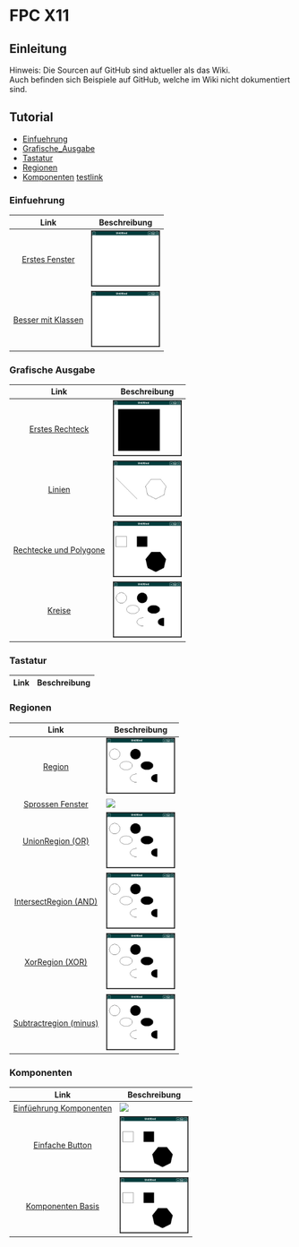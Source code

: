 # FPC X11
## Einleitung
Hinweis: Die Sourcen auf GitHub sind aktueller als das Wiki.<br>
Auch befinden sich Beispiele auf GitHub, welche im Wiki nicht dokumentiert sind.<br>
## Tutorial
* [Einfuehrung](#einfuehrung)
* [Grafische_Ausgabe](#grafische-ausgabe)
* [Tastatur](#tastatur)
* [Regionen](#regionen)
* [Komponenten](#komponenten)
 [testlink](#radiobutton)
### Einfuehrung
| Link | Beschreibung
| :---: | ---
| [Erstes Fenster](01_-_Einfuehrung/00_-_Erstes_Fenster/readme.md) | <img src="01_-_Einfuehrung/00_-_Erstes_Fenster/image.png" height="100px">
| [Besser mit Klassen](01_-_Einfuehrung/05_-_Besser_mit_Klassen/readme.md) | <img src="01_-_Einfuehrung/05_-_Besser_mit_Klassen/image.png" height="100px">
### Grafische Ausgabe
| Link | Beschreibung
| :---: | ---
| [Erstes Rechteck](02_-_Grafische_Ausgabe/00_-_Erstes_Rechteck/readme.md) | <img src="02_-_Grafische_Ausgabe/00_-_Erstes_Rechteck/image.png" height="100px">
| [Linien](02_-_Grafische_Ausgabe/05_-_Linien/readme.md) | <img src="02_-_Grafische_Ausgabe/05_-_Linien/image.png" height="100px">
| [Rechtecke und Polygone](02_-_Grafische_Ausgabe/10_-_Rechtecke_und_Polygone/readme.md) | <img src="02_-_Grafische_Ausgabe/10_-_Rechtecke_und_Polygone/image.png" height="100px">
| [Kreise](02_-_Grafische_Ausgabe/15_-_Kreise/readme.md) | <img src="02_-_Grafische_Ausgabe/15_-_Kreise/image.png" height="100px">
### Tastatur
| Link | Beschreibung
| :---: | ---
### Regionen
| Link | Beschreibung
| :---: | ---
| [Region](06_-_Regionen/00_-_Region/readme.md) | <img src="06_-_Regionen/00_-_Region/image.png" height="100px">
| [Sprossen Fenster](06_-_Regionen/05_-_Sprossen_Fenster/readme.md) | <img src="06_-_Regionen/05_-_Sprossen_Fenster/image.png" height="100px">
| [UnionRegion (OR)](06_-_Regionen/10_-_UnionRegion_(OR)/readme.md) | <img src="06_-_Regionen/10_-_UnionRegion_(OR)/image.png" height="100px">
| [IntersectRegion (AND)](06_-_Regionen/15_-_IntersectRegion_(AND)/readme.md) | <img src="06_-_Regionen/15_-_IntersectRegion_(AND)/image.png" height="100px">
| [XorRegion (XOR)](06_-_Regionen/20_-_XorRegion_(XOR)/readme.md) | <img src="06_-_Regionen/20_-_XorRegion_(XOR)/image.png" height="100px">
| [Subtractregion (minus)](06_-_Regionen/25_-_Subtractregion_(minus)/readme.md) | <img src="06_-_Regionen/25_-_Subtractregion_(minus)/image.png" height="100px">
### Komponenten
| Link | Beschreibung
| :---: | ---
| [Einfüehrung Komponenten](20_-_Komponenten/00_-_Einfüehrung_Komponenten/readme.md) | <img src="20_-_Komponenten/00_-_Einfüehrung_Komponenten/image.png" height="100px">
| [Einfache Button](20_-_Komponenten/05_-_Einfache_Button/readme.md) | <img src="20_-_Komponenten/05_-_Einfache_Button/image.png" height="100px">
| [Komponenten Basis](20_-_Komponenten/10_-_Komponenten_Basis/readme.md) | <img src="20_-_Komponenten/10_-_Komponenten_Basis/image.png" height="100px">
